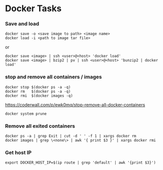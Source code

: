 # Docker Tasks


### Save and load

    docker save -o <save image to path> <image name>
    docker load -i <path to image tar file>

or

    docker save <image> | ssh <user>@<host> 'docker load'
    docker save <image> | bzip2 | pv | ssh <user>@<host> 'bunzip2 | docker load'

### stop and remove all containers / images

    docker stop $(docker ps -a -q)
    docker rm   $(docker ps -a -q)
    docker rmi  $(docker images -q)

https://coderwall.com/p/ewk0mq/stop-remove-all-docker-containers

    docker system prune

### Remove all exited containers

    docker ps -a | grep Exit | cut -d ' ' -f 1 | xargs docker rm
    docker images | grep \<none\> | awk '{ print $3 }' | xargs docker rmi

### Get host IP

    export DOCKER_HOST_IP=$(ip route | grep 'default' | awk '{print $3}')

